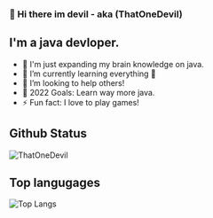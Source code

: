 
### 👋 Hi there im devil - aka (ThatOneDevil)

## I'm a java devloper.

- 🔭 I'm just expanding my brain knowledge on java.
- 🌱 I’m currently learning everything 🤣
- 👯 I’m looking to help others!
- 🥅 2022 Goals: Learn way more java.
- ⚡ Fun fact: I love to play games!


## Github Status

![ThatOneDevil](https://github-readme-stats.vercel.app/api?username=thatonedevil&show_icons=true&theme=radical&hide_border=true)


## Top langugages


![Top Langs](https://github-readme-stats.vercel.app/api/top-langs/?username=thatonedevil&layout=compact&theme=radical)


<!--START_SECTION:activity-->

